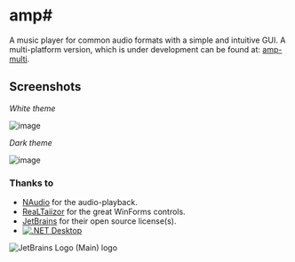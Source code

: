 # amp#
A music player for common audio formats with a simple and intuitive GUI.
A multi-platform version, which is under development can be found at: [amp-multi](https://github.com/VPKSoft/amp-multi).

## Screenshots
*White theme*

![image](https://user-images.githubusercontent.com/40712699/104469562-5222e600-55c1-11eb-91f0-9ea6232d241c.png)


*Dark theme*

![image](https://user-images.githubusercontent.com/40712699/104469593-58b15d80-55c1-11eb-95ff-000c9d3f03fb.png)

### Thanks to
* [NAudio](https://github.com/naudio/NAudio) for the audio-playback.
* [ReaLTaiizor](https://github.com/Taiizor/ReaLTaiizor) for the great WinForms controls.
* [JetBrains](https://www.jetbrains.com/?from=amp#) for their open source license(s).
* [![.NET Desktop](https://github.com/VPKSoft/amp/actions/workflows/dotnet-desktop.yml/badge.svg)](https://github.com/VPKSoft/amp/actions/workflows/dotnet-desktop.yml)


![JetBrains Logo (Main) logo](https://resources.jetbrains.com/storage/products/company/brand/logos/jb_beam.svg)
